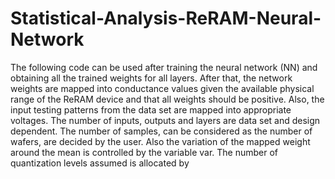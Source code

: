 # Statistical-Analysis-ReRAM-Neural-Network
The following code can be used after training the neural network (NN) and obtaining all the trained weights for all layers. After that, the network weights are mapped into conductance values given the available physical range of the ReRAM device and that all weights should be positive. Also, the input testing patterns from the data set are mapped into appropriate voltages. The number of inputs, outputs and layers are data set and design dependent. The number of
samples, can be considered as the number of wafers, are decided by the user. Also the variation of the mapped weight around the mean is controlled by the variable var. The number of quantization levels assumed is allocated by
